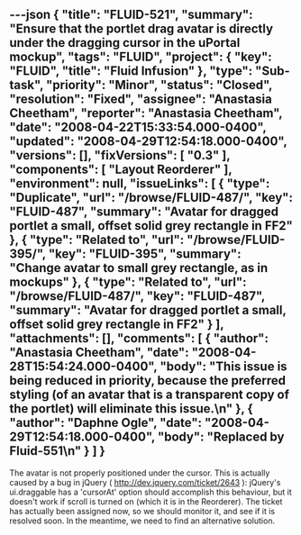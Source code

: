 ---json
{
  "title": "FLUID-521",
  "summary": "Ensure that the portlet drag avatar is directly under the dragging cursor in the uPortal mockup",
  "tags": "FLUID",
  "project": {
    "key": "FLUID",
    "title": "Fluid Infusion"
  },
  "type": "Sub-task",
  "priority": "Minor",
  "status": "Closed",
  "resolution": "Fixed",
  "assignee": "Anastasia Cheetham",
  "reporter": "Anastasia Cheetham",
  "date": "2008-04-22T15:33:54.000-0400",
  "updated": "2008-04-29T12:54:18.000-0400",
  "versions": [],
  "fixVersions": [
    "0.3"
  ],
  "components": [
    "Layout Reorderer"
  ],
  "environment": null,
  "issueLinks": [
    {
      "type": "Duplicate",
      "url": "/browse/FLUID-487/",
      "key": "FLUID-487",
      "summary": "Avatar for dragged portlet a small, offset  solid grey rectangle in FF2"
    },
    {
      "type": "Related to",
      "url": "/browse/FLUID-395/",
      "key": "FLUID-395",
      "summary": "Change avatar to small grey rectangle, as in mockups"
    },
    {
      "type": "Related to",
      "url": "/browse/FLUID-487/",
      "key": "FLUID-487",
      "summary": "Avatar for dragged portlet a small, offset  solid grey rectangle in FF2"
    }
  ],
  "attachments": [],
  "comments": [
    {
      "author": "Anastasia Cheetham",
      "date": "2008-04-28T15:54:24.000-0400",
      "body": "This issue is being reduced in priority, because the preferred styling (of an avatar that is a transparent copy of the portlet) will eliminate this issue.\n"
    },
    {
      "author": "Daphne Ogle",
      "date": "2008-04-29T12:54:18.000-0400",
      "body": "Replaced by Fluid-551\n"
    }
  ]
}
---
The avatar is not properly positioned under the cursor. This is actually caused by a bug in jQuery ( <http://dev.jquery.com/ticket/2643> ): jQuery's ui.draggable has a 'cursorAt' option should accomplish this behaviour, but it doesn't work if scroll is turned on (which it is in the Reorderer).  The ticket has actually been assigned now, so we should monitor it, and see if it is resolved soon. In the meantime, we need to find an alternative solution.

        